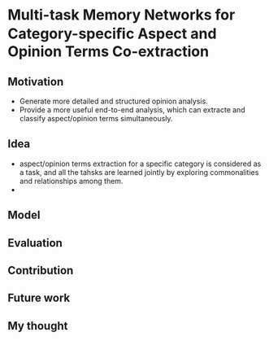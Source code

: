 # Multi-task Memory Networks for Category-speciﬁc Aspect and Opinion Terms Co-extraction

## Motivation

- Generate more detailed and structured opinion analysis.
- Provide a more useful end-to-end analysis, which can extracte and classify aspect/opinion terms simultaneously.

## Idea

- aspect/opinion terms extraction for a specific category is considered as a task, and all the tahsks are learned jointly by exploring commonalities and relationships among them.
- 

## Model

## Evaluation

## Contribution

## Future work

## My thought